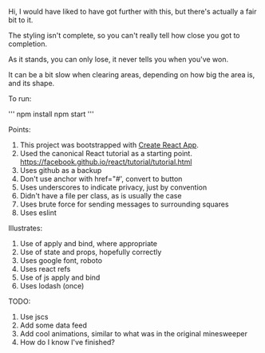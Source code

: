 
Hi, I would have liked to have got further with this, but there's actually a fair bit to it.

The styling isn't complete, so you can't really tell how close you got to completion.

As it stands, you can only lose, it never tells you when you've won.

It can be a bit slow when clearing areas, depending on how big the area is, and its shape. 

To run:

'''
npm install
npm start
'''

Points:
 1. This project was bootstrapped with [Create React App](https://github.com/facebookincubator/create-react-app).
 1. Used the canonical React tutorial as a starting point. https://facebook.github.io/react/tutorial/tutorial.html
 1. Uses github as a backup
 1. Don't use anchor with href="#', convert to button
 1. Uses underscores to indicate privacy, just by convention
 1. Didn't have a file per class, as is usually the case
 1. Uses brute force for sending messages to surrounding squares
 1. Uses eslint
 
Illustrates:
 1. Use of apply and bind, where appropriate
 1. Use of state and props, hopefully correctly
 1. Uses google font, roboto
 1. Uses react refs
 1. Use of js apply and bind
 1. Uses lodash (once)
 
TODO:
 1. Use jscs
 1. Add some data feed
 1. Add cool animations, similar to what was in the original minesweeper
 1. How do I know I've finished?